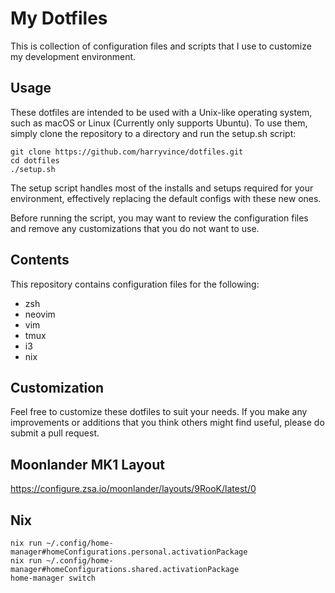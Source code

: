 # My Dotfiles

This is collection of configuration files and scripts that I use to customize my development environment.

## Usage
These dotfiles are intended to be used with a Unix-like operating system, such as macOS or Linux (Currently only supports Ubuntu).
To use them, simply clone the repository to a directory and run the setup.sh script:
```
git clone https://github.com/harryvince/dotfiles.git
cd dotfiles
./setup.sh
```
The setup script handles most of the installs and setups required for your environment, effectively replacing the default configs with
these new ones.

Before running the script, you may want to review the configuration files and remove any customizations that you do not want to use.

## Contents
This repository contains configuration files for the following:
- zsh
- neovim
- vim
- tmux
- i3
- nix

## Customization
Feel free to customize these dotfiles to suit your needs. If you make any improvements or additions that you think others might
find useful, please do submit a pull request.

## Moonlander MK1 Layout
https://configure.zsa.io/moonlander/layouts/9RooK/latest/0

## Nix
```
nix run ~/.config/home-manager#homeConfigurations.personal.activationPackage
nix run ~/.config/home-manager#homeConfigurations.shared.activationPackage
home-manager switch
```
